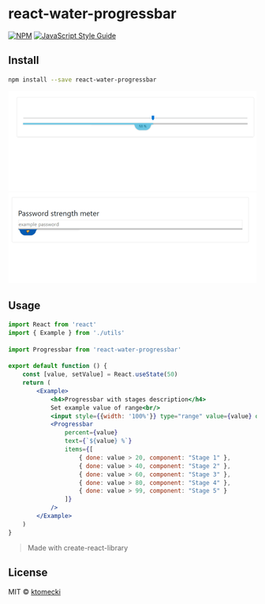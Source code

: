 # react-water-progressbar


[![NPM](https://img.shields.io/npm/v/react-water-progressbar.svg)](https://www.npmjs.com/package/react-water-progressbar) [![JavaScript Style Guide](https://img.shields.io/badge/code_style-standard-brightgreen.svg)](https://standardjs.com)

## Install

```bash
npm install --save react-water-progressbar
```

![Progressbar with stages description](example1.gif)
![Progressbar as password strength meter](example2.gif)

## Usage

```jsx
import React from 'react'
import { Example } from './utils'

import Progressbar from 'react-water-progressbar'

export default function () {
    const [value, setValue] = React.useState(50)
    return (
        <Example>
            <h4>Progressbar with stages description</h4>
            Set example value of range<br/>
            <input style={{width: '100%'}} type="range" value={value} onChange={e => setValue(e.target.value)} />
            <Progressbar
                percent={value}
                text={`${value} %`}
                items={[
                    { done: value > 20, component: "Stage 1" },
                    { done: value > 40, component: "Stage 2" },
                    { done: value > 60, component: "Stage 3" },
                    { done: value > 80, component: "Stage 4" },
                    { done: value > 99, component: "Stage 5" }
                ]}
            />
        </Example>
    )
}
```

> Made with create-react-library

## License

MIT © [ktomecki](https://github.com/ktomecki)

